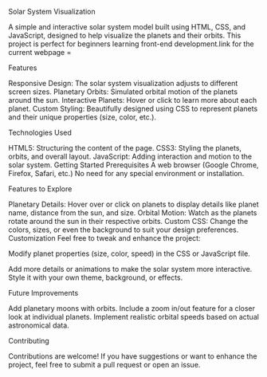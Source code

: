 Solar System Visualization

A simple and interactive solar system model built using HTML, CSS, and JavaScript, designed to help visualize the planets and their orbits. This project is perfect for beginners learning front-end development.link for the current webpage =


Features

Responsive Design: The solar system visualization adjusts to different screen sizes.
Planetary Orbits: Simulated orbital motion of the planets around the sun.
Interactive Planets: Hover or click to learn more about each planet.
Custom Styling: Beautifully designed using CSS to represent planets and their unique properties (size, color, etc.).


Technologies Used

HTML5: Structuring the content of the page.
CSS3: Styling the planets, orbits, and overall layout.
JavaScript: Adding interaction and motion to the solar system.
Getting Started
Prerequisites
A web browser (Google Chrome, Firefox, Safari, etc.)
No need for any special environment or installation.

Features to Explore

Planetary Details: Hover over or click on planets to display details like planet name, distance from the sun, and size.
Orbital Motion: Watch as the planets rotate around the sun in their respective orbits.
Custom CSS: Change the colors, sizes, or even the background to suit your design preferences.
Customization
Feel free to tweak and enhance the project:


Modify planet properties (size, color, speed) in the CSS or JavaScript file.

Add more details or animations to make the solar system more interactive.
Style it with your own theme, background, or effects.


Future Improvements

Add planetary moons with orbits.
Include a zoom in/out feature for a closer look at individual planets.
Implement realistic orbital speeds based on actual astronomical data.


Contributing

Contributions are welcome! If you have suggestions or want to enhance the project, feel free to submit a pull request or open an issue.
